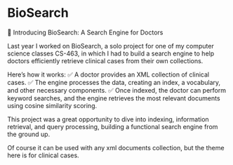 # BioSearch

🔎 Introducing BioSearch: A Search Engine for Doctors

Last year I worked on BioSearch, a solo project for one of my computer science classes CS-463, in which I had to build a search engine to help doctors efficiently retrieve clinical cases from their own collections.

Here’s how it works: 
✅ A doctor provides an XML collection of clinical cases. 
✅ The engine processes the data, creating an index, a vocabulary, and other necessary components. 
✅ Once indexed, the doctor can perform keyword searches, and the engine retrieves the most relevant documents using cosine similarity scoring.

This project was a great opportunity to dive into indexing, information retrieval, and query processing, building a functional search engine from the ground up.

Of course it can be used with any xml documents collection, but the theme here is for clinical cases.
